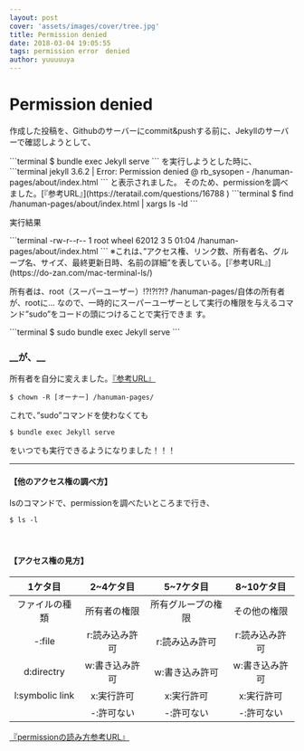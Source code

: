 ```yaml
---
layout: post
cover: 'assets/images/cover/tree.jpg'
title: Permission denied
date: 2018-03-04 19:05:55
tags: permission error　denied
author: yuuuuuya
---
```

<h1>Permission denied</h1>

<p>作成した投稿を、Githubのサーバーにcommit&pushする前に、Jekyllのサーバーで確認しようとして、</p>
```terminal
$ bundle exec Jekyll serve
```
を実行しようとした時に、
```terminal
jekyll 3.6.2 | Error:  Permission denied @ rb_sysopen - /hanuman-pages/about/index.html
```
と表示されました。
そのため、permissionを調べました。[『参考URL』](https://teratail.com/questions/16788 )
```terminal
$ find /hanuman-pages/about/index.html | xargs ls -ld
```

<p>実行結果</p>
```terminal
-rw-r--r--  1 root  wheel  62012  3  5 01:04 /hanuman-pages/about/index.html
```
※これは、”アクセス権、リンク数、所有者名、グループ名、サイズ、最終更新日時、名前の詳細”を表している。[『参考URL』](https://do-zan.com/mac-terminal-ls/)

<p>所有者は、root（スーパーユーザー）!?!?!?!? /hanuman-pages/自体の所有者が、rootに…  
なので、一時的にスーパーユーザーとして実行の権限を与えるコマンド”sudo”をコードの頭につけることで実行できま す。</p>
```terminal
$ sudo bundle exec Jekyll serve
```
<h3>__が、__</h3>

所有者を自分に変えました。[『参考URL』](http://macterm.blog84.fc2.com/blog-entry-6.html)
```terminal
$ chown -R [オーナー] /hanuman-pages/
```

これで、”sudo”コマンドを使わなくても
```terminal
$ bundle exec Jekyll serve
```
をいつでも実行できるようになりました！！！

----------------------------------------------------
<h4>【他のアクセス権の調べ方】</h4>
lsのコマンドで、permissionを調べたいところまで行き、

```terminal
$ ls -l
```
　
<br />


<h4>【アクセス権の見方】</h4>

|1ケタ目|2~4ケタ目|5~7ケタ目|8~10ケタ目|
|:----:|:------:|:------:|:-------:|
|ファイルの種類|所有者の権限|所有グループの権限|その他の権限|
|-:file|r:読み込み許可 |r:読み込み許可|r:読み込み許可|
|d:directry|w:書き込み許可 |w:書き込み許可|w:書き込み許可|
|l:symbolic link|x:実行許可   |x:実行許可|x:実行許可|
| |-:許可ない|-:許可ない|-:許可ない|

[『permissionの読み方参考URL』](https://do-zan.com/mac-terminal-chmod/)
